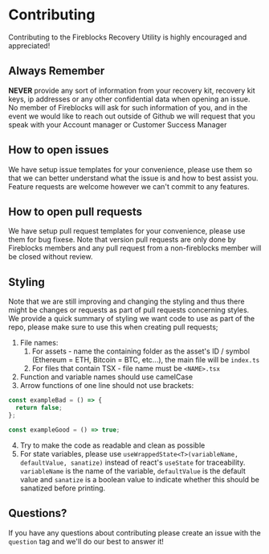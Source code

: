 # Contributing

Contributing to the Fireblocks Recovery Utility is highly encouraged and appreciated!

## Always Remember

**NEVER** provide any sort of information from your recovery kit, recovery kit keys, ip addresses or any other confidential data when opening an issue.
No member of Fireblocks will ask for such information of you, and in the event we would like to reach out outside of Github we will request that you speak with your Account manager or Customer Success Manager

## How to open issues

We have setup issue templates for your convenience, please use them so that we can better understand what the issue is and how to best assist you.
Feature requests are welcome however we can't commit to any features.

## How to open pull requests

We have setup pull request templates for your convenience, please use them for bug fixese. Note that version pull requests are only done by Fireblocks members and any pull request from a non-fireblocks member will be closed without review.

## Styling

Note that we are still improving and changing the styling and thus there might be changes or requests as part of pull requests concerning styles.
We provide a quick summary of styling we want code to use as part of the repo, please make sure to use this when creating pull requests;

1. File names:
   1. For assets - name the containing folder as the asset's ID / symbol (Ethereum = ETH, Bitcoin = BTC, etc...), the main file will be `index.ts`
   2. For files that contain TSX - file name must be `<NAME>.tsx`
2. Function and variable names should use camelCase
3. Arrow functions of one line should not use brackets:

```javascript
const exampleBad = () => {
  return false;
};

const exampleGood = () => true;
```

4. Try to make the code as readable and clean as possible
5. For state variables, please use `useWrappedState<T>(variableName, defaultValue, sanatize)` instead of react's `useState` for traceability. `variableName` is the name of the variable, `defaultValue` is the default value and `sanatize` is a boolean value to indicate whether this should be sanatized before printing.

## Questions?

If you have any questions about contributing please create an issue with the `question` tag and we'll do our best to answer it!
